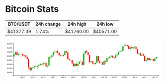 # Bitcoin Stats

BTC/USDT|24h change|24h high|24h low|
|---|---|---|---|
|$41377.39|1.74%|$41760.00|$40571.00|

<img src="./chart.svg">

